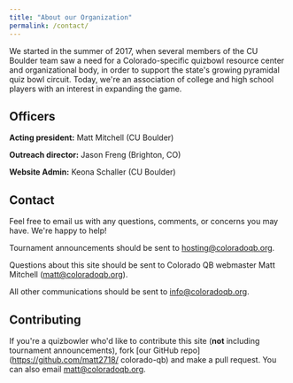 ```yaml
---
title: "About our Organization"
permalink: /contact/
---
```


We started in the summer of 2017, when several members of the CU Boulder team
saw a need for a Colorado-specific quizbowl resource center and organizational
body, in order to support the state's growing pyramidal quiz bowl circuit.
Today, we're an association of college and high school players with an
interest in expanding the game.

## Officers

**Acting president:** Matt Mitchell (CU Boulder)

**Outreach director:** Jason Freng (Brighton, CO)

**Website Admin:** Keona Schaller (CU Boulder)

## Contact 

Feel free to email us with any questions, comments, or concerns you may have.
We're happy to help!

Tournament announcements should be sent to <hosting@coloradoqb.org>.

Questions about this site should be sent to Colorado QB webmaster Matt Mitchell
(<matt@coloradoqb.org>).

All other communications should be sent to <info@coloradoqb.org>.

## Contributing

If you're a quizbowler who'd like to contribute this site (**not** including
tournament announcements), fork [our GitHub repo](https://github.com/matt2718/
colorado-qb) and make a pull request. You can also email <matt@coloradoqb.org>.
